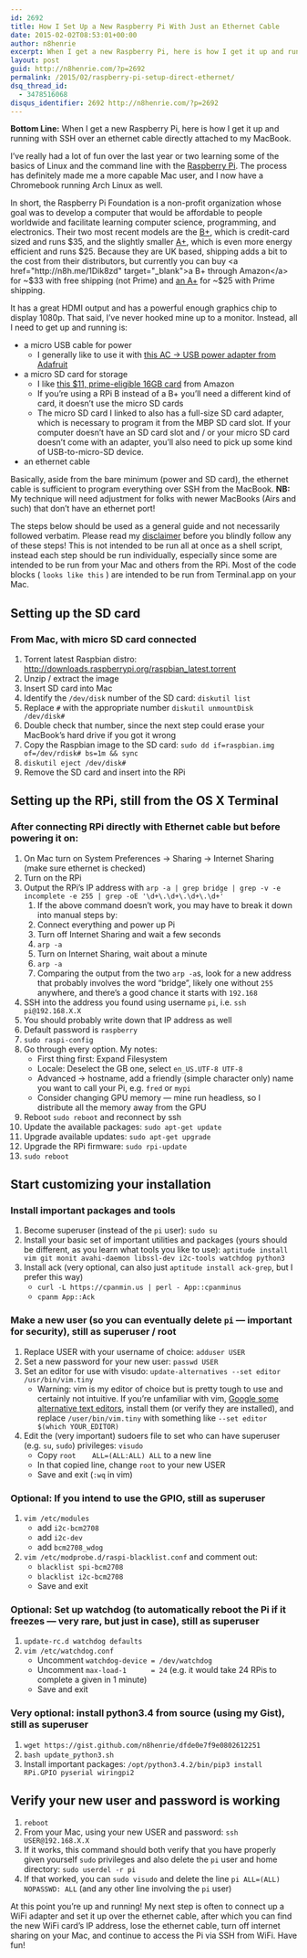 ```yaml
---
id: 2692
title: How I Set Up a New Raspberry Pi With Just an Ethernet Cable
date: 2015-02-02T08:53:01+00:00
author: n8henrie
excerpt: When I get a new Raspberry Pi, here is how I get it up and running with SSH over an ethernet cable directly attached to my MacBook.
layout: post
guid: http://n8henrie.com/?p=2692
permalink: /2015/02/raspberry-pi-setup-direct-ethernet/
dsq_thread_id:
  - 3478516068
disqus_identifier: 2692 http://n8henrie.com/?p=2692
---
```

**Bottom Line:** When I get a new Raspberry Pi, here is how I get it up and running with SSH over an ethernet cable directly attached to my MacBook.<!--more-->

I’ve really had a lot of fun over the last year or two learning some of the basics of Linux and the command line with the <a href="http://www.raspberrypi.org/" target="_blank">Raspberry Pi</a>. The process has definitely made me a more capable Mac user, and I now have a Chromebook running Arch Linux as well.

In short, the Raspberry Pi Foundation is a non-profit organization whose goal was to develop a computer that would be affordable to people worldwide and facilitate learning computer science, programming, and electronics. Their two most recent models are the <a href="http://www.raspberrypi.org/products/model-b-plus/" target="_blank">B+</a>, which is credit-card sized and runs $35, and the slightly smaller <a href="http://www.raspberrypi.org/products/model-a-plus/" target="_blank">A+</a>, which is even more energy efficient and runs $25. Because they are UK based, shipping adds a bit to the cost from their distributors, but currently you can buy <a href="http://n8h.me/1Dik8zd" target="_blank">a B+ through Amazon</a> for ~$33 with free shipping (not Prime) and <a href="http://n8h.me/1Dikm9u" target="_blank">an A+</a> for ~$25 with Prime shipping.

It has a great HDMI output and has a powerful enough graphics chip to display 1080p. That said, I’ve never hooked mine up to a monitor. Instead, all I need to get up and running is:

  * a micro USB cable for power 
      * I generally like to use it with <a href="https://www.adafruit.com/product/501" target="_blank">this AC -> USB power adapter from Adafruit</a>
  * a micro SD card for storage 
      * I like <a href="http://n8h.me/1Dimhed" target="_blank">this $11, prime-eligible 16GB card</a> from Amazon
      * If you’re using a RPi B instead of a B+ you’ll need a different kind of card, it doesn’t use the micro SD cards
      * The micro SD card I linked to also has a full-size SD card adapter, which is necessary to program it from the MBP SD card slot. If your computer doesn’t have an SD card slot and / or your micro SD card doesn’t come with an adapter, you’ll also need to pick up some kind of USB-to-micro-SD device.
  * an ethernet cable

Basically, aside from the bare minimum (power and SD card), the ethernet cable is sufficient to program everything over SSH from the MacBook. **NB:** My technique will need adjustment for folks with newer MacBooks (Airs and such) that don’t have an ethernet port!

The steps below should be used as a general guide and not necessarily followed verbatim. Please read my <a href="/disclaimer" target="_blank">disclaimer</a> before you blindly follow any of these steps! This is not intended to be run all at once as a shell script, instead each step should be run individually, especially since some are intended to be run from your Mac and others from the RPi. Most of the code blocks ( `looks like this` ) are intended to be run from Terminal.app on your Mac.

## Setting up the SD card

### From Mac, with micro SD card connected

  1. Torrent latest Raspbian distro: <a href="http://downloads.raspberrypi.org/raspbian_latest.torrent" target="_blank">http://downloads.raspberrypi.org/raspbian_latest.torrent</a>
  2. Unzip / extract the image
  3. Insert SD card into Mac
  4. Identify the `/dev/disk` number of the SD card: `diskutil list`
  5. Replace `#` with the appropriate number `diskutil unmountDisk /dev/disk#`
  6. Double check that number, since the next step could erase your MacBook’s hard drive if you got it wrong
  7. Copy the Raspbian image to the SD card: `sudo dd if=raspbian.img of=/dev/rdisk# bs=1m && sync`
  8. `diskutil eject /dev/disk#`
  9. Remove the SD card and insert into the RPi

## Setting up the RPi, still from the OS X Terminal

### After connecting RPi directly with Ethernet cable but before powering it on:

  1. On Mac turn on System Preferences -> Sharing -> Internet Sharing (make sure ethernet is checked)
  2. Turn on the RPi
  3. Output the RPi’s IP address with `arp -a | grep bridge | grep -v -e incomplete -e 255 | grep -oE '\d+\.\d+\.\d+\.\d+'` 
      1. If the above command doesn’t work, you may have to break it down into manual steps by:
      2. Connect everything and power up Pi
      3. Turn off Internet Sharing and wait a few seconds
      4. `arp -a`
      5. Turn on Internet Sharing, wait about a minute
      6. `arp -a`
      7. Comparing the output from the two `arp -a`s, look for a new address that probably involves the word “bridge”, likely one without `255` anywhere, and there’s a good chance it starts with `192.168`
  4. SSH into the address you found using username `pi`, i.e. `ssh pi@192.168.X.X`
  5. You should probably write down that IP address as well
  6. Default password is `raspberry`
  7. `sudo raspi-config`
  8. Go through every option. My notes: 
      * First thing first: Expand Filesystem
      * Locale: Deselect the GB one, select `en_US.UTF-8 UTF-8`
      * Advanced -> hostname, add a friendly (simple character only) name you want to call your Pi, e.g. `fred` or `mypi`
      * Consider changing GPU memory — mine run headless, so I distribute all the memory away from the GPU
  9. Reboot `sudo reboot` and reconnect by ssh
 10. Update the available packages: `sudo apt-get update`
 11. Upgrade available updates: `sudo apt-get upgrade`
 12. Upgrade the RPi firmware: `sudo rpi-update`
 13. `sudo reboot`

## Start customizing your installation

### Install important packages and tools

  1. Become superuser (instead of the `pi` user): `sudo su`
  2. Install your basic set of important utilities and packages (yours should be different, as you learn what tools you like to use): `aptitude install vim git monit avahi-daemon libssl-dev i2c-tools watchdog python3`
  3. Install ack (very optional, can also just `aptitude install ack-grep`, but I prefer this way) 
      * `curl -L https://cpanmin.us | perl - App::cpanminus`
      * `cpanm App::Ack`

### Make a new user (so you can eventually delete `pi` — important for security), still as superuser / root

  1. Replace USER with your username of choice: `adduser USER`
  2. Set a new password for your new user: `passwd USER`
  3. Set an editor for use with visudo: `update-alternatives --set editor /usr/bin/vim.tiny` 
      * Warning: vim is my editor of choice but is pretty tough to use and certainly not intuitive. If you’re unfamiliar with vim, <a href="http://bit.ly/1yZ3hC5" target="_blank">Google some alternative text editors</a>, install them (or verify they are installed), and replace `/user/bin/vim.tiny` with something like `--set editor $(which YOUR_EDITOR)`
  4. Edit the (very important) sudoers file to set who can have superuser (e.g. `su`, `sudo`) privileges: `visudo` 
      * Copy `root    ALL=(ALL:ALL) ALL` to a new line
      * In that copied line, change `root` to your new USER
      * Save and exit (`:wq` in vim)

### Optional: If you intend to use the GPIO, still as superuser

  1. `vim /etc/modules` 
      * add `i2c-bcm2708`
      * add `i2c-dev`
      * add `bcm2708_wdog`
  2. `vim /etc/modprobe.d/raspi-blacklist.conf` and comment out: 
      * `blacklist spi-bcm2708`
      * `blacklist i2c-bcm2708`
      * Save and exit

### Optional: Set up watchdog (to automatically reboot the Pi if it freezes — very rare, but just in case), still as superuser

  1. `update-rc.d watchdog defaults`
  2. `vim /etc/watchdog.conf` 
      * Uncomment `watchdog-device = /dev/watchdog`
      * Uncomment `max-load-1      = 24` (e.g. it would take 24 RPis to complete a given in 1 minute)
      * Save and exit

### Very optional: install python3.4 from source (using my Gist), still as superuser

  1. `wget https://gist.github.com/n8henrie/dfde0e7f9e0802612251`
  2. `bash update_python3.sh`
  3. Install important packages: `/opt/python3.4.2/bin/pip3 install RPi.GPIO pyserial wiringpi2`

## Verify your new user and password is working

  1. `reboot`
  2. From your Mac, using your new USER and password: `ssh USER@192.168.X.X`
  3. If it works, this command should both verify that you have properly given yourself `sudo` privileges and also delete the `pi` user and home directory: `sudo userdel -r pi`
  4. If that worked, you can `sudo visudo` and delete the line `pi ALL=(ALL) NOPASSWD: ALL` (and any other line involving the `pi` user)

At this point you’re up and running! My next step is often to connect up a WiFi adapter and set it up over the ethernet cable, after which you can find the new WiFi card’s IP address, lose the ethernet cable, turn off internet sharing on your Mac, and continue to access the Pi via SSH from WiFi. Have fun!